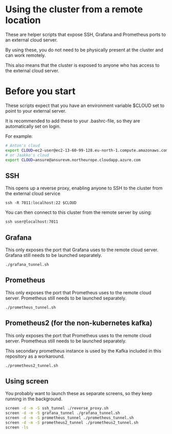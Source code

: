 # Using the cluster from a remote location

These are helper scripts that expose SSH, Grafana and Prometheus ports to an external cloud server. 

By using these, you do not need to be physically present at the cluster and can work remotely.

This also means that the cluster is exposed to anyone who has access to the external cloud server.

# Before you start

These scripts expect that you have an environment variable $CLOUD set to point to your external server.

It is recommended to add these to your .bashrc-file, so they are automatically set on login.

For example:

```bash
# Anton's cloud
export CLOUD=ec2-user@ec2-13-60-99-128.eu-north-1.compute.amazonaws.com
# or Jaakko's cloud
export CLOUD=ansure@ansurevm.northeurope.cloudapp.azure.com
```

## SSH

This opens up a reverse proxy, enabling anyone to SSH to the cluster from the external cloud service

```ssh -R 7011:localhost:22 $CLOUD```

You can then connect to this cluster from the remote server by using:

```ssh user@localhost:7011```

## Grafana

This only exposes the port that Grafana uses to the remote cloud server. Grafana still needs to be launched separately.

```./grafana_tunnel.sh```

## Prometheus

This only exposes the port that Prometheus uses to the remote cloud server. Prometheus still needs to be launched separately.

```./prometheus_tunnel.sh```

## Prometheus2 (for the non-kubernetes kafka)

This only exposes the port that Prometheus uses to the remote cloud server. Prometheus still needs to be launched separately.

This secondary prometheus instance is used by the Kafka included in this repository as a workaround.

```./prometheus2_tunnel.sh```

## Using screen

You probably want to launch these as separate screens, so they keep running in the background.

```bash
screen -d -m -S ssh_tunnel ./reverse_proxy.sh
screen -d -m -S grafana_tunnel ./grafana_tunnel.sh
screen -d -m -S prometheus_tunnel ./prometheus_tunnel.sh
screen -d -m -S prometheus2_tunnel ./prometheus2_tunnel.sh
screen -ls
```


